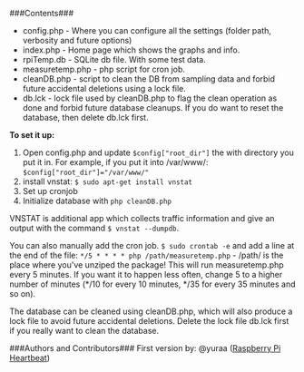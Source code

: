 ###Contents###

* config.php - Where you can configure all the settings (folder path, verbosity and future options)
* index.php - Home page which shows the graphs and info.
* rpiTemp.db - SQLite db file. With some test data.
* measuretemp.php - php script for cron job.
* cleanDB.php - script to clean the DB from sampling data and forbid future accidental deletions using a lock file.
* db.lck - lock file used by cleanDB.php to flag the clean operation as done and forbid future database cleanups. If you do want to reset the database, then delete db.lck first.

**To set it up:**

1. Open config.php and update `$config["root_dir"]` the with directory you put it in. For example, if you put it into /var/www/: `$config["root_dir"]="/var/www/"`
2. install vnstat: `$ sudo apt-get install vnstat`
3. Set up cronjob
4. Initialize database with `php cleanDB.php`

VNSTAT is additional app which collects traffic information and give an output with the command `$ vnstat --dumpdb`.

You can also manually add the cron job. `$ sudo crontab -e` and add a line at the end of the file: 
`*/5 * * * * php /path/measuretemp.php` - /path/ is the place where you've
unziped the package! This will run measuretemp.php every 5 minutes. If you want
it to happen less often, change 5 to a higher number of minutes (*/10 for every
10 minutes, */35 for every 35 minutes and so on).

The database can be cleaned using cleanDB.php, which will also produce a lock
file to avoid future  accidental deletions. Delete the lock file db.lck first if you
really want to clean the database.

###Authors and Contributors###
First version by: @yuraa (<a href="http://yuraa.github.io/Raspberry-Pi-Heartbeat/" target="_blank">Raspberry Pi Heartbeat</a>)
